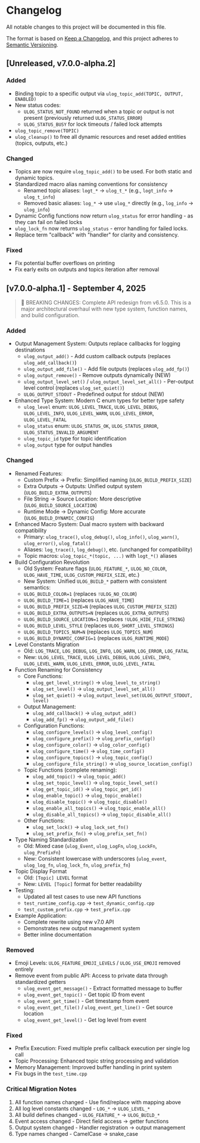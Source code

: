 # Changelog

All notable changes to this project will be documented in this file.

The format is based on [Keep a Changelog](https://keepachangelog.com/en/1.1.0/),
and this project adheres to [Semantic Versioning](https://semver.org/spec/v2.0.0.html).

## [Unreleased, v7.0.0-alpha.2]

### Added

- Binding topic to a specific output via `ulog_topic_add(TOPIC, OUTPUT, ENABLED)`
- New status codes: 
    - `ULOG_STATUS_NOT_FOUND` returned when a topic or output is not present (previously returned `ULOG_STATUS_ERROR`)
    - `ULOG_STATUS_BUSY` for lock timeouts / failed lock attempts
- `ulog_topic_remove(TOPIC)`
- `ulog_cleanup()` to free all dynamic resources and reset added entities (topics, outputs, etc.)

### Changed

- Topics are now require `ulog_topic_add()` to be used. For both static and dynamic topics.
- Standardized macro alias naming conventions for consistency
  - Renamed topic aliases: `logt_*` → `ulog_t_*` (e.g., `logt_info` → `ulog_t_info`)
  - Removed basic aliases: `log_*` → use `ulog_*` directly (e.g., `log_info` → `ulog_info`)
- Dynamic Config functions now return `ulog_status` for error handling - as they can fail on failed locks
- `ulog_lock_fn` now returns `ulog_status` - error handling for failed locks.
- Replace term "callback" with "handler" for clarity and consistency.

### Fixed

- Fix potential buffer overflows on printing
- Fix early exits on outputs and topics iteration after removal

## [v7.0.0-alpha.1] - September 4, 2025

> 🚨 BREAKING CHANGES: Complete API redesign from v6.5.0. This is a major architectural overhaul with new type system, function names, and build configuration.

### Added

- Output Management System: Outputs replace callbacks for logging destinations
  - `ulog_output_add()` - Add custom callback outputs (replaces `ulog_add_callback()`)
  - `ulog_output_add_file()` - Add file outputs (replaces `ulog_add_fp()`)
  - `ulog_output_remove()` - Remove outputs dynamically (NEW)
  - `ulog_output_level_set()` / `ulog_output_level_set_all()` - Per-output level control (replaces `ulog_set_quiet()`)
  - `ULOG_OUTPUT_STDOUT` - Predefined output for stdout (NEW)
- Enhanced Type System: Modern C enum types for better type safety
  - `ulog_level` enum: `ULOG_LEVEL_TRACE`, `ULOG_LEVEL_DEBUG`, `ULOG_LEVEL_INFO`, `ULOG_LEVEL_WARN`, `ULOG_LEVEL_ERROR`, `ULOG_LEVEL_FATAL`
  - `ulog_status` enum: `ULOG_STATUS_OK`, `ULOG_STATUS_ERROR`, `ULOG_STATUS_INVALID_ARGUMENT`
  - `ulog_topic_id` type for topic identification
  - `ulog_output` type for output handles

### Changed

- Renamed Features:
    - Custom Prefix → Prefix: Simplified naming (`ULOG_BUILD_PREFIX_SIZE`)
    - Extra Outputs → Outputs: Unified output system (`ULOG_BUILD_EXTRA_OUTPUTS`)
    - File String → Source Location: More descriptive (`ULOG_BUILD_SOURCE_LOCATION`)
    - Runtime Mode → Dynamic Config: More accurate (`ULOG_BUILD_DYNAMIC_CONFIG`)
- Enhanced Macro System: Dual macro system with backward compatibility
  - Primary: `ulog_trace()`, `ulog_debug()`, `ulog_info()`, `ulog_warn()`, `ulog_error()`, `ulog_fatal()`
  - Aliases: `log_trace()`, `log_debug()`, etc. (unchanged for compatibility)
  - Topic macros: `ulog_topic_*(topic, ...)` with `logt_*()` aliases
- Build Configuration Revolution
    - Old System: Feature flags (`ULOG_FEATURE_*`, `ULOG_NO_COLOR`, `ULOG_HAVE_TIME`, `ULOG_CUSTOM_PREFIX_SIZE`, etc.)
    - New System: Unified `ULOG_BUILD_*` pattern with consistent semantics:
    - `ULOG_BUILD_COLOR=1` (replaces `!ULOG_NO_COLOR`)
    - `ULOG_BUILD_TIME=1` (replaces `ULOG_HAVE_TIME`)
    - `ULOG_BUILD_PREFIX_SIZE=N` (replaces `ULOG_CUSTOM_PREFIX_SIZE`)
    - `ULOG_BUILD_EXTRA_OUTPUTS=N` (replaces `ULOG_EXTRA_OUTPUTS`)
    - `ULOG_BUILD_SOURCE_LOCATION=1` (replaces `!ULOG_HIDE_FILE_STRING`)
    - `ULOG_BUILD_LEVEL_STYLE` (replaces `ULOG_SHORT_LEVEL_STRINGS`)
    - `ULOG_BUILD_TOPICS_NUM=N` (replaces `ULOG_TOPICS_NUM`)
    - `ULOG_BUILD_DYNAMIC_CONFIG=1` (replaces `ULOG_RUNTIME_MODE`)
- Level Constants Migration
    - Old: `LOG_TRACE`, `LOG_DEBUG`, `LOG_INFO`, `LOG_WARN`, `LOG_ERROR`, `LOG_FATAL`
    - New: `ULOG_LEVEL_TRACE`, `ULOG_LEVEL_DEBUG`, `ULOG_LEVEL_INFO`, `ULOG_LEVEL_WARN`, `ULOG_LEVEL_ERROR`, `ULOG_LEVEL_FATAL`
- Function Renaming for Consistency
    - Core Functions:
        - `ulog_get_level_string()` → `ulog_level_to_string()`
        - `ulog_set_level()` → `ulog_output_level_set_all()`
        - `ulog_set_quiet()` → `ulog_output_level_set(ULOG_OUTPUT_STDOUT, level)`
    - Output Management:
        - `ulog_add_callback()` → `ulog_output_add()`
        - `ulog_add_fp()` → `ulog_output_add_file()`
    - Configuration Functions:
        - `ulog_configure_levels()` → `ulog_level_config()`
        - `ulog_configure_prefix()` → `ulog_prefix_config()`
        - `ulog_configure_color()` → `ulog_color_config()`
        - `ulog_configure_time()` → `ulog_time_config()`
        - `ulog_configure_topics()` → `ulog_topic_config()`
        - `ulog_configure_file_string()` → `ulog_source_location_config()`
    - Topic Functions (complete renaming):
        - `ulog_add_topic()` → `ulog_topic_add()`
        - `ulog_set_topic_level()` → `ulog_topic_level_set()`
        - `ulog_get_topic_id()` → `ulog_topic_get_id()`
        - `ulog_enable_topic()` → `ulog_topic_enable()`
        - `ulog_disable_topic()` → `ulog_topic_disable()`
        - `ulog_enable_all_topics()` → `ulog_topic_enable_all()`
        - `ulog_disable_all_topics()` → `ulog_topic_disable_all()`
    - Other Functions:
        - `ulog_set_lock()` → `ulog_lock_set_fn()`
        - `ulog_set_prefix_fn()` → `ulog_prefix_set_fn()`
- Type Naming Standardization
    - Old: Mixed case (`ulog_Event`, `ulog_LogFn`, `ulog_LockFn`, `ulog_PrefixFn`)
    - New: Consistent lowercase with underscores (`ulog_event`, `ulog_log_fn`, `ulog_lock_fn`, `ulog_prefix_fn`)
- Topic Display Format
    - Old: `[Topic] LEVEL` format
    - New: `LEVEL [Topic]` format for better readability
- Testing:
    - Updated all test cases to use new API functions
    - `test_runtime_config.cpp` → `test_dynamic_config.cpp`
    - `test_custom_prefix.cpp` → `test_prefix.cpp`
- Example Application:
    - Complete rewrite using new v7.0 API
    - Demonstrates new output management system
    - Better inline documentation

### Removed

- Emoji Levels: `ULOG_FEATURE_EMOJI_LEVELS` / `ULOG_USE_EMOJI` removed entirely
- Remove event from public API: Access to private data through standardized getters
  - `ulog_event_get_message()` - Extract formatted message to buffer
  - `ulog_event_get_topic()` - Get topic ID from event
  - `ulog_event_get_time()` - Get timestamp from event  
  - `ulog_event_get_file()` / `ulog_event_get_line()` - Get source location
  - `ulog_event_get_level()` - Get log level from event

### Fixed

- Prefix Execution: Fixed multiple prefix callback execution per single log call
- Topic Processing: Enhanced topic string processing and validation
- Memory Management: Improved buffer handling in print system
- Fix bugs in the `test_time.cpp`

### Critical Migration Notes

1. All function names changed - Use find/replace with mapping above
2. All log level constants changed - `LOG_*` → `ULOG_LEVEL_*`
3. All build defines changed - `ULOG_FEATURE_*` → `ULOG_BUILD_*`
4. Event access changed - Direct field access → getter functions
5. Output system changed - Handler registration → output management
6. Type names changed - CamelCase → snake_case
